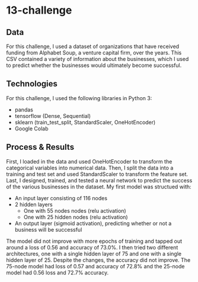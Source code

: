 # 13-challenge

## Data
For this challenge, I used a dataset of organizations that have received funding from Alphabet Soup, a venture capital firm, over the years. This CSV contained a variety of information about the businesses, which I used to predict whether the businesses would ultimately become successful.

## Technologies
For this challenge, I used the following libraries in Python 3:
* pandas
* tensorflow (Dense, Sequential)
* sklearn (train_test_split, StandardScaler, OneHotEncoder)
* Google Colab

## Process & Results
First, I loaded in the data and used OneHotEncoder to transform the categorical variables into numerical data. Then, I split the data into a training and test set and used StandardScaler to transform the feature set. Last, I designed, trained, and tested a neural network to predict the success of the various businesses in the dataset. My first model was structued with:
* An input layer consisting of 116 nodes 
* 2 hidden layers
  * One with 55 nodes nodes (relu activation)
  * One with 25 hidden nodes (relu activation)
* An output layer (sigmoid activation), predicting whether or not a business will be successful

The model did not improve with more epochs of training and tapped out around a loss of 0.56 and accuracy of 73.0%. I then tried two different architectures, one with a single hidden layer of 75 and one with a single hidden layer of 25. Despite the changes, the accuracy did not improve. The 75-node model had loss of 0.57 and accuracy of 72.8% and the 25-node model had 0.56 loss and 72.7% accuracy. 

